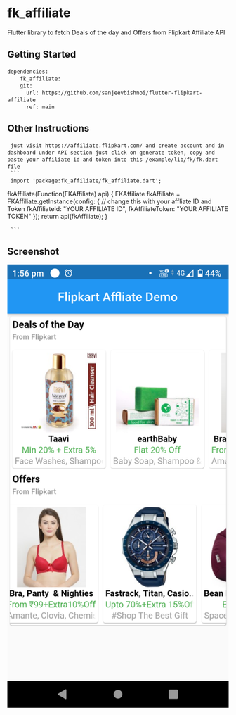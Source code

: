 # fk_affiliate

Flutter library to fetch Deals of the day and Offers from Flipkart Affiliate API

## Getting Started
```
dependencies:
    fk_affiliate:
    git:
      url: https://github.com/sanjeevbishnoi/flutter-flipkart-affiliate
      ref: main
```
## Other Instructions
     just visit https://affiliate.flipkart.com/ and create account and in dashboard under API section just click on generate token, copy and paste your affiliate id and token into this /example/lib/fk/fk.dart file
     ```
     import 'package:fk_affiliate/fk_affiliate.dart';

fkAffiliate(Function(FKAffiliate) api) {
  FKAffiliate fkAffiliate = FKAffiliate.getInstance(config: {
    // change this with your affliate ID and Token
    fkAffiliateId: "YOUR AFFILIATE ID",
    fkAffiliateToken: "YOUR AFFILIATE TOKEN"
  });
  return api(fkAffiliate);
}

     ```




## Screenshot

![screenshot](https://github.com/sanjeevbishnoi/flutter-flipkart-affiliate/blob/main/screenshots/screen.png)
